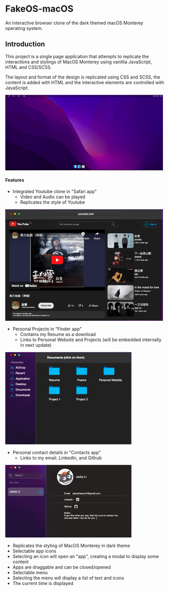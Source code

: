 # FakeOS-macOS

An interactive browser clone of the dark themed macOS Monterey operating system.

 ## Introduction

 This project is a single page application that attempts to replicate the interactions and stylings of MacOS Monterey using vanillia JavaScript, HTML and CSS/SCSS. 

 The layout and format of the design is replicated using CSS and SCSS, the content is added with HTML and the interactive elements are controlled with JavaScript. 

<img width="500" src="Screen Shot 2023-01-10 at 9.39.59 am.png">

#### Features


* Integrated Youtube clone in "Safari app" 
  - Video and Audio can be played
  - Replicates the style of Youtube
<img width="500" src="Screen Shot 2023-01-10 at 9.43.48 am.png">

  
  
* Personal Projects in "Finder app"
  - Contains my Resume as a download
  - Links to Personal Website and Projects (will be embedded internally in next update)
<img width="400" src="Screen Shot 2023-01-10 at 9.43.21 am.png">



* Personal contact details in "Contacts app" 
  - Links to my email. LinkedIn, and Github
<img width="400" src="Screen Shot 2023-01-10 at 9.44.06 am.png">


  
* Replicates the styling of MacOS Monterey in dark theme
* Selectable app icons
* Selecting an icon will open an "app", creating a modal to display some content
* Apps are draggable and can be closed/opened 
* Selectable menu
* Selecting the menu will display a list of text and icons
* The current time is displayed

